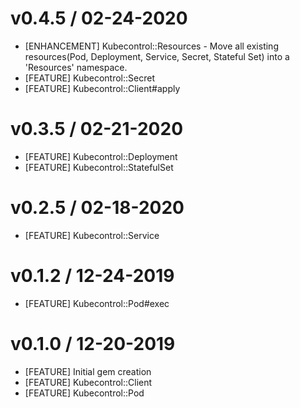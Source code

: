 # v0.4.5 / 02-24-2020
- [ENHANCEMENT] Kubecontrol::Resources - Move all existing resources(Pod, Deployment, Service, Secret, Stateful Set) into a 'Resources' namespace.
- [FEATURE] Kubecontrol::Secret
- [FEATURE] Kubecontrol::Client#apply

# v0.3.5 / 02-21-2020
- [FEATURE] Kubecontrol::Deployment
- [FEATURE] Kubecontrol::StatefulSet

# v0.2.5 / 02-18-2020
- [FEATURE] Kubecontrol::Service

# v0.1.2 / 12-24-2019
- [FEATURE] Kubecontrol::Pod#exec

# v0.1.0 / 12-20-2019
- [FEATURE] Initial gem creation
- [FEATURE] Kubecontrol::Client
- [FEATURE] Kubecontrol::Pod
